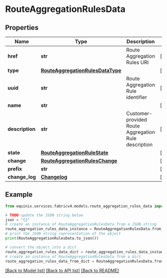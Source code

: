 # RouteAggregationRulesData


## Properties

Name | Type | Description | Notes
------------ | ------------- | ------------- | -------------
**href** | **str** | Route Aggregation Rules URI | [optional] 
**type** | [**RouteAggregationRulesDataType**](RouteAggregationRulesDataType.md) |  | [optional] 
**uuid** | **str** | Route Aggregation Rule identifier | [optional] 
**name** | **str** |  | [optional] 
**description** | **str** | Customer-provided Route Aggregation Rule description | [optional] 
**state** | [**RouteAggregationRuleState**](RouteAggregationRuleState.md) |  | [optional] 
**change** | [**RouteAggregationRulesChange**](RouteAggregationRulesChange.md) |  | [optional] 
**prefix** | **str** |  | [optional] 
**change_log** | [**Changelog**](Changelog.md) |  | [optional] 

## Example

```python
from equinix.services.fabricv4.models.route_aggregation_rules_data import RouteAggregationRulesData

# TODO update the JSON string below
json = "{}"
# create an instance of RouteAggregationRulesData from a JSON string
route_aggregation_rules_data_instance = RouteAggregationRulesData.from_json(json)
# print the JSON string representation of the object
print(RouteAggregationRulesData.to_json())

# convert the object into a dict
route_aggregation_rules_data_dict = route_aggregation_rules_data_instance.to_dict()
# create an instance of RouteAggregationRulesData from a dict
route_aggregation_rules_data_from_dict = RouteAggregationRulesData.from_dict(route_aggregation_rules_data_dict)
```
[[Back to Model list]](../README.md#documentation-for-models) [[Back to API list]](../README.md#documentation-for-api-endpoints) [[Back to README]](../README.md)


